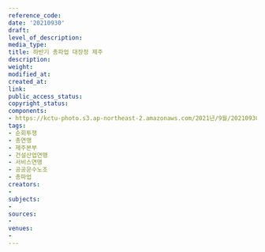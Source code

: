 ```yaml
---
reference_code: 
date: '20210930'
draft: 
level_of_description: 
media_type: 
title: 하반기 총파업 대장정 제주
description: 
weight: 
modified_at: 
created_at: 
link: 
public_access_status: 
copyright_status: 
components:
- https://kctu-photo.s3.ap-northeast-2.amazonaws.com/2021년/9월/20210930-하반기+총파업+대장정+제주_순회투쟁_총연맹_제주본부_건설산업연맹_서비스연맹_공공운수노조_총파업/404214_62318_3523.jpg
tags:
- 순회투쟁
- 총연맹
- 제주본부
- 건설산업연맹
- 서비스연맹
- 공공운수노조
- 총파업
creators:
- 
subjects:
- 
sources:
- 
venues:
- 
---
```

